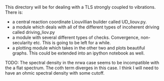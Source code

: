 This directory will be for dealing with a TLS strongly coupled to vibrations.
There is:
- a central reaction coordinate Liouvillian builder called UD_liouv.py.
- a module which deals with all of the different types of incoherent driving called driving_liov.py
- a module with several different types of checks. Convergence, non-secularity etc. This is going to be left for a while.
- a plotting module which takes in the other two and plots beautiful graphs. This could be extended into an ipython notebook as well.


TODO:
The spectral density in the nrwa case seems to be incompatible with the a flat spectrum. The coth term diverges in this case. I think I will need to have an ohmic spectral density with some cutoff.
